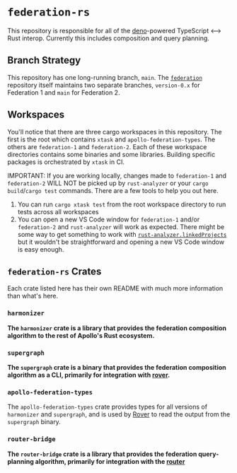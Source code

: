 # `federation-rs`

This repository is responsible for all of the [deno](https://deno.land)-powered TypeScript <--> Rust interop. Currently this includes composition and query planning.

## Branch Strategy

This repository has one long-running branch, `main`. The [`federation`](https://github.com/apollographql/federation) repository itself maintains two separate branches, `version-0.x` for Federation 1 and `main` for Federation 2.

## Workspaces

You'll notice that there are three cargo workspaces in this repository. The first is the root which contains `xtask` and `apollo-federation-types`. The others are `federation-1` and `federation-2`. Each of these workspace directories contains some binaries and some libraries. Building specific packages is orchestrated by `xtask` in CI.

IMPORTANT: If you are working locally, changes made to `federation-1` and `federation-2` WILL NOT be picked up by `rust-analyzer` or your `cargo build`/`cargo test` commands. There are a few tools to help you out here.

1) You can run `cargo xtask test` from the root workspace directory to run tests across all workspaces
2) You can open a new VS Code window for `federation-1` and/or `federation-2` and `rust-analyzer` will work as expected. There might be some way to get something to work with [`rust-analyzer.linkedProjects`](https://rust-analyzer.github.io/manual.html) but it wouldn't be straightforward and opening a new VS Code window is easy enough.

## `federation-rs` Crates

Each crate listed here has their own README with much more information than what's here.

### `harmonizer`

**The `harmonizer` crate is a library that provides the federation composition algorithm to the rest of Apollo's Rust ecosystem.**

### `supergraph`

**The `supergraph` crate is a binary that provides the federation composition algorithm as a CLI, primarily for integration with [rover](https://github.com/apollographql/rover).**

### `apollo-federation-types`

The `apollo-federation-types` crate provides types for all versions of `harmonizer` and `supergraph`, and is used by [Rover](https://github.com/apollographql/rover) to read the output from the `supergraph` binary.

### `router-bridge`

**The `router-bridge` crate is a library that provides the federation query-planning algorithm, primarily for integration with the [router](https://github.com/apollographql/router)**
